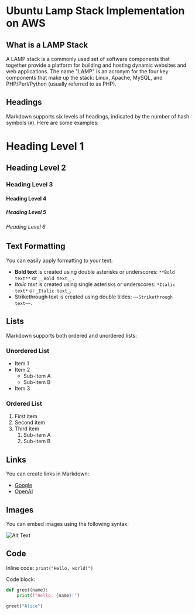 # Ubuntu Lamp Stack Implementation on AWS

## What is a LAMP Stack

A LAMP stack is a commonly used set of software components that together provide a platform for building and hosting dynamic websites and web applications. The name "LAMP" is an acronym for the four key components that make up the stack: Linux, Apache, MySQL, and PHP/Perl/Python (usually referred to as PHP).

## Headings

Markdown supports six levels of headings, indicated by the number of hash 
symbols (`#`). Here are some examples:

# Heading Level 1
## Heading Level 2
### Heading Level 3
#### Heading Level 4
##### Heading Level 5
###### Heading Level 6

## Text Formatting

You can easily apply formatting to your text:

- **Bold text** is created using double asterisks or underscores: `**Bold 
text**` or `__Bold text__`.
- *Italic text* is created using single asterisks or underscores: `*Italic 
text*` or `_Italic text_`.
- ~~Strikethrough text~~ is created using double tildes: `~~Strikethrough 
text~~`.

## Lists

Markdown supports both ordered and unordered lists:

### Unordered List

- Item 1
- Item 2
  - Sub-item A
  - Sub-item B
- Item 3

### Ordered List

1. First item
2. Second item
3. Third item
   1. Sub-item A
   2. Sub-item B

## Links

You can create links in Markdown:

- [Google](https://www.google.com)
- [OpenAI](https://www.openai.com)

## Images

You can embed images using the following syntax:

![Alt Text](https://via.placeholder.com/150)

## Code

Inline code: `print("Hello, world!")`

Code block:

```python
def greet(name):
    print(f"Hello, {name}!")

greet("Alice")

